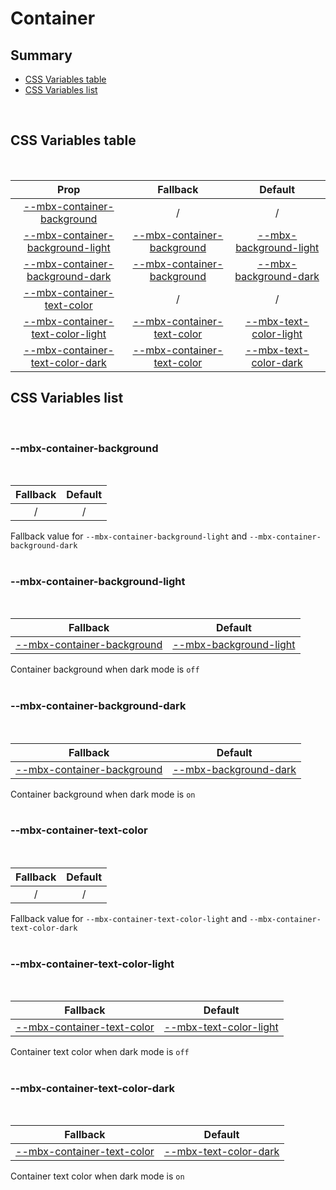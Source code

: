 # Container

## Summary

- [CSS Variables table](#css-variables-table)
- [CSS Variables list](#css-variables-list)

<br>

## CSS Variables table

<br>

| <div style='text-align:center;margin:auto;'>Prop</div>                                                                  | <div style='text-align:center;margin:auto;'>Fallback</div>                                                  | <div style='text-align:center;margin:auto;'>Default</div>                                                                   |
| ----------------------------------------------------------------------------------------------------------------------- | ----------------------------------------------------------------------------------------------------------- | --------------------------------------------------------------------------------------------------------------------------- |
| <div style='text-align:center;margin:auto;'>[--mbx-container-background](#--mbx-container-background)</div>             | <div style='text-align:center;margin:auto;'>/</div>                                                         | <div style='text-align:center;margin:auto;'>/</div>                                                                         |
| <div style='text-align:center;margin:auto;'>[--mbx-container-background-light](#--mbx-container-background-light)</div> | <div style='text-align:center;margin:auto;'>[--mbx-container-background](#--mbx-container-background)</div> | <div style='text-align:center;margin:auto;'>[--mbx-background-light](../../global/css-vars.md#--mbx-background-light)</div> |
| <div style='text-align:center;margin:auto;'>[--mbx-container-background-dark](#--mbx-container-background-dark)</div>   | <div style='text-align:center;margin:auto;'>[--mbx-container-background](#--mbx-container-background)</div> | <div style='text-align:center;margin:auto;'>[--mbx-background-dark](../../global/css-vars.md#--mbx-background-dark)</div>   |
| <div style='text-align:center;margin:auto;'>[--mbx-container-text-color](#--mbx-container-text-color)</div>             | <div style='text-align:center;margin:auto;'>/</div>                                                         | <div style='text-align:center;margin:auto;'>/</div>                                                                         |
| <div style='text-align:center;margin:auto;'>[--mbx-container-text-color-light](#--mbx-container-text-color-light)</div> | <div style='text-align:center;margin:auto;'>[--mbx-container-text-color](#--mbx-container-text-color)</div> | <div style='text-align:center;margin:auto;'>[--mbx-text-color-light](../../global/css-vars.md#--mbx-text-color-light)</div> |
| <div style='text-align:center;margin:auto;'>[--mbx-container-text-color-dark](#--mbx-container-text-color-dark)</div>   | <div style='text-align:center;margin:auto;'>[--mbx-container-text-color](#--mbx-container-text-color)</div> | <div style='text-align:center;margin:auto;'>[--mbx-text-color-dark](../../global/css-vars.md#--mbx-text-color-dark)</div>   |

## CSS Variables list

<br>

### --mbx-container-background

<br>

| <div style='text-align:center;margin:auto;'>Fallback</div> | <div style='text-align:center;margin:auto;'>Default</div> |
| ---------------------------------------------------------- | --------------------------------------------------------- |
| <div style='text-align:center;margin:auto;'>/</div>        | <div style='text-align:center;margin:auto;'>/</div>       |

Fallback value for `--mbx-container-background-light` and `--mbx-container-background-dark`<br><br>

### --mbx-container-background-light

<br>

| <div style='text-align:center;margin:auto;'>Fallback</div>                                                  | <div style='text-align:center;margin:auto;'>Default</div>                                                                   |
| ----------------------------------------------------------------------------------------------------------- | --------------------------------------------------------------------------------------------------------------------------- |
| <div style='text-align:center;margin:auto;'>[--mbx-container-background](#--mbx-container-background)</div> | <div style='text-align:center;margin:auto;'>[--mbx-background-light](../../global/css-vars.md#--mbx-background-light)</div> |

Container background when dark mode is `off`<br><br>

### --mbx-container-background-dark

<br>

| <div style='text-align:center;margin:auto;'>Fallback</div>                                                  | <div style='text-align:center;margin:auto;'>Default</div>                                                                 |
| ----------------------------------------------------------------------------------------------------------- | ------------------------------------------------------------------------------------------------------------------------- |
| <div style='text-align:center;margin:auto;'>[--mbx-container-background](#--mbx-container-background)</div> | <div style='text-align:center;margin:auto;'>[--mbx-background-dark](../../global/css-vars.md#--mbx-background-dark)</div> |

Container background when dark mode is `on`<br><br>

### --mbx-container-text-color

<br>

| <div style='text-align:center;margin:auto;'>Fallback</div> | <div style='text-align:center;margin:auto;'>Default</div> |
| ---------------------------------------------------------- | --------------------------------------------------------- |
| <div style='text-align:center;margin:auto;'>/</div>        | <div style='text-align:center;margin:auto;'>/</div>       |

Fallback value for `--mbx-container-text-color-light` and `--mbx-container-text-color-dark`<br><br>

### --mbx-container-text-color-light

<br>

| <div style='text-align:center;margin:auto;'>Fallback</div>                                                  | <div style='text-align:center;margin:auto;'>Default</div>                                                                   |
| ----------------------------------------------------------------------------------------------------------- | --------------------------------------------------------------------------------------------------------------------------- |
| <div style='text-align:center;margin:auto;'>[--mbx-container-text-color](#--mbx-container-text-color)</div> | <div style='text-align:center;margin:auto;'>[--mbx-text-color-light](../../global/css-vars.md#--mbx-text-color-light)</div> |

Container text color when dark mode is `off`<br><br>

### --mbx-container-text-color-dark

<br>

| <div style='text-align:center;margin:auto;'>Fallback</div>                                                  | <div style='text-align:center;margin:auto;'>Default</div>                                                                 |
| ----------------------------------------------------------------------------------------------------------- | ------------------------------------------------------------------------------------------------------------------------- |
| <div style='text-align:center;margin:auto;'>[--mbx-container-text-color](#--mbx-container-text-color)</div> | <div style='text-align:center;margin:auto;'>[--mbx-text-color-dark](../../global/css-vars.md#--mbx-text-color-dark)</div> |

Container text color when dark mode is `on`<br><br>
